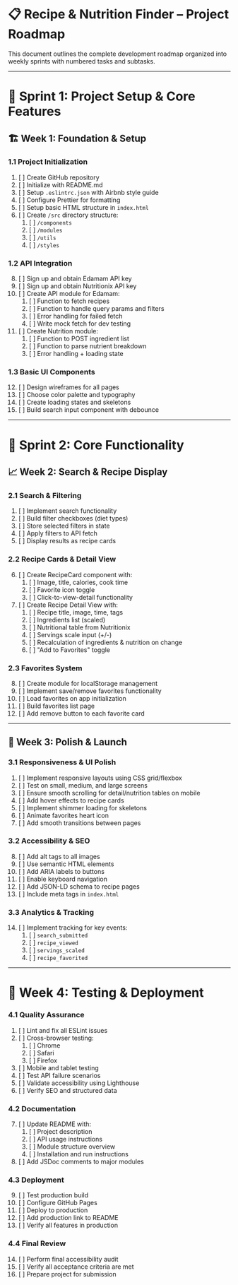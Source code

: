 
# 📋 Recipe & Nutrition Finder – Project Roadmap

This document outlines the complete development roadmap organized into weekly sprints with numbered tasks and subtasks.

---

# 📅 Sprint 1: Project Setup & Core Features

## 🏗️ Week 1: Foundation & Setup

### 1.1 Project Initialization
1. [ ] Create GitHub repository
2. [ ] Initialize with README.md
3. [ ] Setup `.eslintrc.json` with Airbnb style guide
4. [ ] Configure Prettier for formatting
6. [ ] Setup basic HTML structure in `index.html`
7. [ ] Create `/src` directory structure:
   1. [ ] `/components`
   2. [ ] `/modules`
   3. [ ] `/utils`
   4. [ ] `/styles`

### 1.2 API Integration
8. [ ] Sign up and obtain Edamam API key
9. [ ] Sign up and obtain Nutritionix API key
10. [ ] Create API module for Edamam:
    1. [ ] Function to fetch recipes
    2. [ ] Function to handle query params and filters
    3. [ ] Error handling for failed fetch
    4. [ ] Write mock fetch for dev testing
11. [ ] Create Nutrition module:
    1. [ ] Function to POST ingredient list
    2. [ ] Function to parse nutrient breakdown
    3. [ ] Error handling + loading state

### 1.3 Basic UI Components
12. [ ] Design wireframes for all pages
13. [ ] Choose color palette and typography
14. [ ] Create loading states and skeletons
15. [ ] Build search input component with debounce

---

# 🚀 Sprint 2: Core Functionality

## 📈 Week 2: Search & Recipe Display

### 2.1 Search & Filtering
1. [ ] Implement search functionality
2. [ ] Build filter checkboxes (diet types)
3. [ ] Store selected filters in state
4. [ ] Apply filters to API fetch
5. [ ] Display results as recipe cards

### 2.2 Recipe Cards & Detail View
6. [ ] Create RecipeCard component with:
    1. [ ] Image, title, calories, cook time
    2. [ ] Favorite icon toggle
    3. [ ] Click-to-view-detail functionality
7. [ ] Create Recipe Detail View with:
    1. [ ] Recipe title, image, time, tags
    2. [ ] Ingredients list (scaled)
    3. [ ] Nutritional table from Nutritionix
    4. [ ] Servings scale input (+/-)
    5. [ ] Recalculation of ingredients & nutrition on change
    6. [ ] "Add to Favorites" toggle

### 2.3 Favorites System
8. [ ] Create module for localStorage management
9. [ ] Implement save/remove favorites functionality
10. [ ] Load favorites on app initialization
11. [ ] Build favorites list page
12. [ ] Add remove button to each favorite card

---

## 🎨 Week 3: Polish & Launch

### 3.1 Responsiveness & UI Polish
1. [ ] Implement responsive layouts using CSS grid/flexbox
2. [ ] Test on small, medium, and large screens
3. [ ] Ensure smooth scrolling for detail/nutrition tables on mobile
4. [ ] Add hover effects to recipe cards
5. [ ] Implement shimmer loading for skeletons
6. [ ] Animate favorites heart icon
7. [ ] Add smooth transitions between pages

### 3.2 Accessibility & SEO
8. [ ] Add alt tags to all images
9. [ ] Use semantic HTML elements
10. [ ] Add ARIA labels to buttons
11. [ ] Enable keyboard navigation
12. [ ] Add JSON-LD schema to recipe pages
13. [ ] Include meta tags in `index.html`

### 3.3 Analytics & Tracking
14. [ ] Implement tracking for key events:
     1. [ ] `search_submitted`
     2. [ ] `recipe_viewed`
     3. [ ] `servings_scaled`
     4. [ ] `recipe_favorited`

---

# 🚀 Week 4: Testing & Deployment

### 4.1 Quality Assurance
1. [ ] Lint and fix all ESLint issues
2. [ ] Cross-browser testing:
     1. [ ] Chrome
     2. [ ] Safari
     3. [ ] Firefox
3. [ ] Mobile and tablet testing
4. [ ] Test API failure scenarios
5. [ ] Validate accessibility using Lighthouse
6. [ ] Verify SEO and structured data

### 4.2 Documentation
7. [ ] Update README with:
     1. [ ] Project description
     2. [ ] API usage instructions
     3. [ ] Module structure overview
     4. [ ] Installation and run instructions
8. [ ] Add JSDoc comments to major modules

### 4.3 Deployment
9. [ ] Test production build
10. [ ] Configure GitHub Pages
11. [ ] Deploy to production
12. [ ] Add production link to README
13. [ ] Verify all features in production

### 4.4 Final Review
14. [ ] Perform final accessibility audit
15. [ ] Verify all acceptance criteria are met
16. [ ] Prepare project for submission
